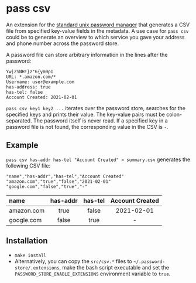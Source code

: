 # pass csv

An extension for the [standard unix password manager](https://www.passwordstore.org) that generates a CSV file from specified key-value fields in the metadata. A use case for `pass csv` could be to generate an overview to which service you gave your address and phone number across the password store.

A password file can store arbitrary information in the lines after the password:

```
Yw|ZSNH!}z"6{ym9pI
URL: *.amazon.com/*
Username: user@example.com
has-address: true
has-tel: false
Account Created: 2021-02-01
```

`pass csv key1 key2 ...` iterates over the password store, searches for the specified keys and prints their value. The key-value pairs must be colon-separated. The password itself is never read. If a specified key in a password file is not found, the corresponding value in the CSV is `-`.

## Example

`pass csv has-addr has-tel "Account Created" > summary.csv` generates the following CSV file:

```
"name","has-addr","has-tel","Account Created"
"amazon.com","true","false","2021-02-01"
"google.com","false","true","-"
```

| name       | has-addr | has-tel | Account Created |
| :--------- | :------: | :-----: | :-------------: |
| amazon.com | true     | false   |   2021-02-01    |
| google.com | false    | true    |        -        |

## Installation

- `make install`
- Alternatively, you can copy the `src/csv.*` files to `~/.password-store/.extensions`, make the bash script executable and set the `PASSWORD_STORE_ENABLE_EXTENSIONS` environment variable to `true`.
